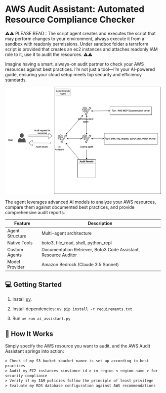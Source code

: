 #  AWS Audit Assistant: Automated Resource Compliance Checker

⚠️⚠️ PLEASE READ :  The script agent creates and executes the script that may perform changes to your environment, always execute it from a sandbox with readonly permissions. Under sandbox folder a terraform script is provided that creates an ec2 instances and attaches readonly IAM role to it, use it to audit the resources.
⚠️⚠️

Imagine having a smart, always-on audit partner to check your AWS resources against best practices. I’m not just a tool—I’m your AI-powered guide, ensuring your cloud setup meets top security and efficiency standards.

![architecture](./architecture.png)

The agent leverages advanced AI models to analyze your AWS resources, compare them against documented best practices, and provide comprehensive audit reports.

|Feature             |Description                                        |
|--------------------|---------------------------------------------------|
|Agent Structure     | Multi-agent architecture                          |
|Native Tools        | boto3, file_read, shell, python_repl              |
|Custom Agents       |Documentation Retriever, Boto3 Code Assistant, Resource Auditor|
|Model Provider      |Amazon Bedrock (Claude 3.5 Sonnet)                 |

## 💻 Getting Started

1. Install [uv](https://docs.astral.sh/uv/getting-started/installation/).

2. Install dependencies: `uv pip install -r requirements.txt`

3. Run `uv run ai_assistant.py`

## 🤖 How It Works

Simply specify the AWS resource you want to audit, and the AWS Audit Assistant springs into action:

```sample inputs
> Check if my S3 bucket <bucket name> is set up according to best practices
> Audit my EC2 instances <instance id > in region < region name > for security compliance
> Verify if my IAM policies follow the principle of least privilege
> Evaluate my RDS database configuration against AWS recommendations
```
